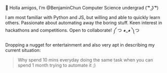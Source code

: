 👋 Holla amigos, I’m @BenjaminChun Computer Science undergrad ( ͡° ͜ʖ ͡°)

I am most familiar with Python and JS, but willing and able to quickly learn others.
Passionate about automating away the boring stuff.
Keen interest in hackathons and competitions. Open to collaborate! ༼ つ ◕_◕ ༽つ

Dropping a nugget for entertainment and also very apt in describing my current situation:
> Why spend 10 mins everyday doing the same task when you can spend 1 month trying to automate it ;)

<!---
BenjaminChun/BenjaminChun is a ✨ special ✨ repository because its `README.md` (this file) appears on your GitHub profile.
You can click the Preview link to take a look at your changes.
--->
